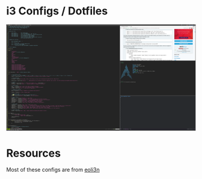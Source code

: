 # i3 Configs / Dotfiles
![screenshot](https://github.com/sharms/dotfiles-i3-arch/blob/master/2017-11-03-22:52:19-screenshot.png)

# Resources
Most of these configs are from [eoli3n](https://github.com/eoli3n/dotfiles)
